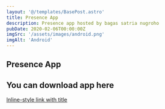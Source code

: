 ```yaml
---
layout: '@/templates/BasePost.astro'
title: Presence App
description: Presence app hosted by bagas satria nugroho
pubDate: 2020-02-06T00:00:00Z
imgSrc: '/assets/images/android.png'
imgAlt: 'Android'
---
```


## Presence App


## You can download app here

[Inline-style link with title](/public/app/app-release.apk "Presence APP by Bagas Satria Nugroho")

```
